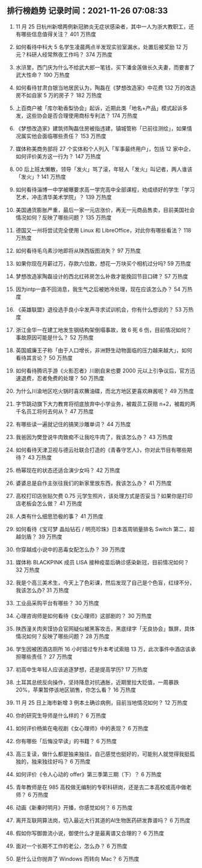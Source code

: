 
## 排行榜趋势 记录时间：2021-11-26 07:08:33
  
  1. 11 月 25 日杭州新增两例新冠肺炎无症状感染者，其中一人为浙大教职工，还有哪些信息值得关注？ 401 万热度
    
  2. 如何看待中科大 5 名学生凌晨两点半发现实验室漏水，处置后被奖励 12 万元？科研人经常熬夜工作吗？ 374 万热度
    
  3. 水浒里，西门庆为什么不给武大郎一笔钱，买下潘金莲做长久夫妻，而要害了武大性命？ 190 万热度
    
  4. 如何看待甘肃白银当地居民认为，陶磊在《梦想改造家》中花费 132 万的改造房不如自家 5 万的房子？ 182 万热度
    
  5. 上百商户被「库尔勒香梨协会」起诉，近期此类「地名+产品」模式起诉多发，这些协会是否合理使用商标专利法？ 174 万热度
    
  6. 《梦想改造家》建筑师陶磊住房被指违建，镇城管称「已前往测绘」，如果情况属实他会面临哪些责任？ 153 万热度
    
  7. 媒体称美商务部将 27 个实体和个人列入「军事最终用户」，包括 12 家中企，如何评价美方这一行为？ 147 万热度
    
  8. 00 后上班太懒散，领导「发火」骂了滚，年轻人「发火」叫记者，两人谁该「发火」? 141 万热度
    
  9. 如何看待淄博一中学被曝要求高一学完高中全部课程，劝成绩好的学生「学习艺术，冲击清华美术学院」？ 139 万热度
    
  10. 美国通货膨胀严重，最后一家一元店涨价，再无一元商品售卖，目前美国社会情况如何？反映了哪些问题？ 135 万热度
    
  11. 德国又一州将尝试完全使用 Linux 和 LibreOffice，对此你有哪些看法？ 118 万热度
    
  12. 如何看待毛乌素沙地即将从陕西版图消失？ 97 万热度
    
  13. 如果你现在月薪过万，存款六位数，想花一万块买个相机过分吗? 59 万热度
    
  14. 梦想改造家陶磊设计的西北红砖房怎么补救才能挽回节目口碑？ 57 万热度
    
  15. 因为intp一直不回消息，我生气之后被她冷处理，现在应该怎么办？ 54 万热度
    
  16. 《英雄联盟》退役选手良小伞发声寻求试训机会，你有什么想说的？ 53 万热度
    
  17. 浙江金华一在建工地发生钢结构架倒塌事故，致 6 死 6 伤，目前情况如何？事故原因可能是什么？ 52 万热度
    
  18. 英国威廉王子称「由于人口增长，非洲野生动物面临的压力越来越大」，如何看待其言论？ 50 万热度
    
  19. 如何看待腾讯手游《火影忍者》川剧自来也要 2000 元以上引争议后，官方迅速退费，忍者免费的处理？ 50 万热度
    
  20. 为什么川渝地区吃火锅时喜欢蘸油碟，而北方地区更喜欢麻酱呢？ 49 万热度
    
  21. 字节跳动旗下大力教育将彻底放弃中小学业务，被裁员工获赔 n+2，被裁的两千名员工将何去何从？ 47 万热度
    
  22. 有哪些读一遍就记住的搞笑沙雕单词？ 44 万热度
    
  23. 我爸因为樊登说牛肉致痴不让我吃牛肉了，我该怎么办？ 43 万热度
    
  24. 如何看待天津卫视与德云社联合打造的《青春守艺人》，你对此节目有哪些期待？ 43 万热度
    
  25. 杨幂现在的状态还适合演少女吗？ 42 万热度
    
  26. 婆婆总是自作主张往我们的新家里放东西，我该怎么办？ 41 万热度
    
  27. 高校打印店张贴欠费 0.75 元学生照片，该处理方式是否妥当？如果你是打印店老板会怎么做？ 41 万热度
    
  28. 人类有什么细思恐极的事？ 41 万热度
    
  29. 如何看待《宝可梦 晶灿钻石 / 明亮珍珠》日本首周销量排名 Switch 第二，超越剑盾？ 39 万热度
    
  30. 你穿越成小说中的恶毒女配怎么办？ 39 万热度
    
  31. 媒体称 BLACKPINK 成员 LISA 接种疫苗后确诊感染新冠，目前情况如何？ 32 万热度
    
  32. 我是个高三美术生，今天上了色彩课，然后发现了自己是个色盲，红绿不分，我该怎么办? 31 万热度
    
  33. 工业品采购平台有哪些？ 30 万热度
    
  34. 心理咨询师是如何看待《女心理师》这部剧的？ 30 万热度
    
  35. 陕西潼关肉夹馍协会官网疑似被黑客攻击，黑底绿字「无良协会」飘屏，具体情况如何？反映了哪些问题？ 28 万热度
    
  36. 学生因被困酒店厕所 16 小时错过专升本考试索赔 13 万，此次事件中酒店该承担哪些责任？ 27 万热度
    
  37. 初高中生年轻人应该追逐梦想，还是提高学历? 17 万热度
    
  38. 土耳其总统反向操作，坚持降息对抗通胀，近期里拉大贬值，一周暴跌 20%，苹果暂停该地区销售，你怎么看？ 16 万热度
    
  39. 11 月 25 日上海市新增 3 例本土确诊病例，目前当地情况如何？ 12 万热度
    
  40. 你的研究生导师是什么样的？ 6 万热度
    
  41. 如何评价杨紫在电视剧《女心理师》中的表现？ 6 万热度
    
  42. 你有哪些「后悔没早读」的书籍？ 6 万热度
    
  43. 高三复读，做什么都是独来独往，自己感觉也挺好的，可能别人就觉得我挺孤独的，独来独往好吗？ 6 万热度
    
  44. 如何评价《令人心动的 offer》第三季第三期（下）？ 6 万热度
    
  45. 青年教师是在 985 高校做无编制的专职科研岗，还是去二本高校或高中做老师？ 6 万热度
    
  46. 动画《新秦时明月》开播，你感觉如何？ 6 万热度
    
  47. 离开互联网算法岗，切入最近大行其道的AI生物医药研发靠谱吗？ 6 万热度
    
  48. 假如你写御兽流小说，御使什么才是最离谱又合理的？ 6 万热度
    
  49. 面对一个长期不工作的老公，怎么办？ 6 万热度
    
  50. 是什么让你抛弃了 Windows 而转向 Mac？ 6 万热度
    